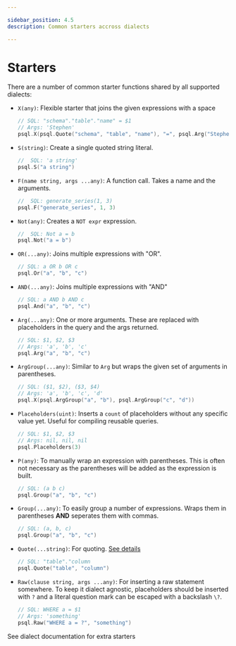```yaml
---

sidebar_position: 4.5
description: Common starters accross dialects

---
```


# Starters

There are a number of common starter functions shared by all supported dialects:

* `X(any)`: Flexible starter that joins the given expressions with a space

    ```go
    // SQL: "schema"."table"."name" = $1
    // Args: 'Stephen'
    psql.X(psql.Quote("schema", "table", "name"), "=", psql.Arg("Stephen"))
    ```

* `S(string)`: Create a single quoted string literal.

    ```go
    //	SQL: 'a string'
    psql.S("a string")
    ```

* `F(name string, args ...any)`: A function call. Takes a name and the arguments.

    ```go
    //	SQL: generate_series(1, 3)
    psql.F("generate_series", 1, 3)
    ```

* `Not(any)`: Creates a `NOT expr` expression.

    ```go
    //	SQL: Not a = b
    psql.Not("a = b")
    ```

* `OR(...any)`: Joins multiple expressions with "OR".

    ```go
    // SQL: a OR b OR c
    psql.Or("a", "b", "c")
    ```

* `AND(...any)`: Joins multiple expressions with "AND"

    ```go
    // SQL: a AND b AND c
    psql.And("a", "b", "c")
    ```

* `Arg(...any)`: One or more arguments. These are replaced with placeholders in the query and the args returned.

    ```go
    // SQL: $1, $2, $3
    // Args: 'a', 'b', 'c'
    psql.Arg("a", "b", "c")
    ```

* `ArgGroup(...any)`: Similar to `Arg` but wraps the given set of arguments in parentheses.

    ```go
    // SQL: ($1, $2), ($3, $4)
    // Args: 'a', 'b', 'c', 'd'
    psql.X(psql.ArgGroup("a", "b"), psql.ArgGroup("c", "d"))
    ```

* `Placeholders(uint)`: Inserts a `count` of placeholders without any specific value yet. Useful for compiling reusable queries.

    ```go
    // SQL: $1, $2, $3
    // Args: nil, nil, nil
    psql.Placeholders(3)
    ```

* `P(any)`: To manually wrap an expression with parentheses. This is often not necessary as the parentheses will be added as the expression is built.

    ```go
    // SQL: (a b c)
    psql.Group("a", "b", "c")
    ```

* `Group(...any)`: To easily group a number of expressions. Wraps them in parentheses **AND** seperates them with commas.

    ```go
    // SQL: (a, b, c)
    psql.Group("a", "b", "c")
    ```

* `Quote(...string)`: For quoting. [See details](./quotes)

    ```go
    // SQL: "table"."column
    psql.Quote("table", "column")
    ```

* `Raw(clause string, args ...any)`: For inserting a raw statement somewhere. To keep it dialect agnostic, placeholders should be inserted with `?` and a literal question mark can be escaped with a backslash `\?`.

    ```go
    // SQL: WHERE a = $1
    // Args: 'something'
    psql.Raw("WHERE a = ?", "something")
    ```

See dialect documentation for extra starters
